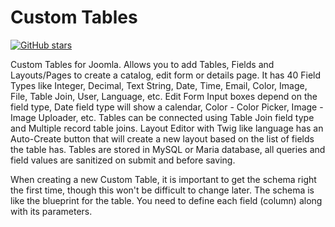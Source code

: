 # Custom Tables

[![GitHub stars](https://img.shields.io/github/stars/joomlaboat/StrapDown.js.svg?style=social&label=Star&maxAge=2592000)](https://GitHub.com/joomlaboat/custom-tables/stargazers/)

Custom Tables for Joomla. Allows you to add Tables, Fields and Layouts/Pages to create a catalog, edit form or details page.
It has 40 Field Types like Integer, Decimal, Text String, Date, Time, Email, Color, Image, File, Table Join, User, Language, etc.
Edit Form Input boxes depend on the field type, Date field type will show a calendar, Color - Color Picker, Image - Image Uploader, etc.
Tables can be connected using Table Join field type and Multiple record table joins.
Layout Editor with Twig like language has an Auto-Create button that will create a new layout based on the list of fields the table has.
Tables are stored in MySQL or Maria database, all queries and field values are sanitized on submit and before saving.

When creating a new Custom Table, it is important to get the schema right the first time, though this won't be difficult to change later.
The schema is like the blueprint for the table. You need to define each field (column) along with its parameters.
